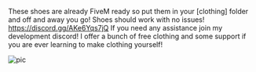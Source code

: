 These shoes are already FiveM ready so put them in your [clothing] folder and off and away you go! Shoes should work with no issues! https://discord.gg/AKe6Yqs7jQ If you need any assistance join my development discord! I offer a bunch of free clothing and some support if you are ever learning to make clothing yourself!

![pic](https://github.com/Jackoy1122/Airforce-Ones/assets/171407422/a29e3ff5-81d6-4846-8435-d1ef3a765fa1)
